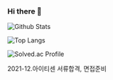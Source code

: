 ### Hi there 👋

![Github Stats](https://github-readme-stats.vercel.app/api?username=ymkwon3&show_icons=true)

![Top Langs](https://github-readme-stats.vercel.app/api/top-langs/?username=ymkwon3&layout=compact&theme=dracula)

![Solved.ac Profile](http://mazassumnida.wtf/api/v2/generate_badge?boj=ymkwon3)

2021-12.아이티센 서류합격, 면접준비

<!--
**ymkwon3/ymkwon3** is a ✨ _special_ ✨ repository because its `README.md` (this file) appears on your GitHub profile.

Here are some ideas to get you started:

- 🔭 I’m currently working on ...
- 🌱 I’m currently learning ...
- 👯 I’m looking to collaborate on ...
- 🤔 I’m looking for help with ...
- 💬 Ask me about ...
- 📫 How to reach me: ...
- 😄 Pronouns: ...
- ⚡ Fun fact: ...
-->
